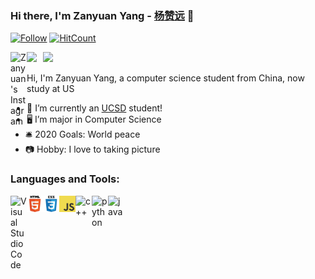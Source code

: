 ### Hi there, I'm Zanyuan Yang - [杨赞远][website]  👋

[![Follow](https://img.shields.io/github/followers/zanyuanyang?label=Follow&style=flat-square)](https://github.com/ZanyuanYang)
[![HitCount](https://img.shields.io/github/watchers/ZanyuanYang/ZanyuanYang?label=Watch&style=flat-square)](https://github.com/ZanyuanYang)


[<img align="left" alt="Zanyuan's Instagram" width="26px" src="https://img.icons8.com/doodle/26/000000/instagram-new.png"/>][instagram]
<a href="https://www.jayingyoung.com/photo/QRcode.jpg" ><img align="left" width="26px" src="https://img.icons8.com/wired/26/000000/weixing.png"/></a>
<a align="left" href="mailto:zayang@ucsd.com"><img width="30px" src="https://img.icons8.com/carbon-copy/26/000000/email.png"/></a>
<br />

Hi, I'm Zanyuan Yang, a computer science student from China, now study at US

- 🏫 I’m currently an [UCSD][ucsdwebsite] student!
- 🖥 I’m major in Computer Science 
- 🛎 2020 Goals: World peace
- 📷 Hobby: I love to taking picture



### Languages and Tools:

<img align="left" alt="Visual Studio Code" width="26px" src="https://img.icons8.com/fluent/100/000000/visual-studio-code-2019.png" />
<img align="left" alt="HTML5" width="26px" src="https://raw.githubusercontent.com/github/explore/80688e429a7d4ef2fca1e82350fe8e3517d3494d/topics/html/html.png" />
<img align="left" alt="CSS3" width="26px" src="https://raw.githubusercontent.com/github/explore/80688e429a7d4ef2fca1e82350fe8e3517d3494d/topics/css/css.png" />
<img align="left" alt="JavaScript" width="26px" src="https://raw.githubusercontent.com/github/explore/80688e429a7d4ef2fca1e82350fe8e3517d3494d/topics/javascript/javascript.png" />
<img align="left" alt="c++" width="26px" src="https://img.icons8.com/color/100/000000/c-plus-plus-logo.png"/>
<img align="left" alt="python" width="26px" src="https://img.icons8.com/color/26/000000/python.png"/>
<img align="left" alt="java" width="26px" src="https://img.icons8.com/color/26/000000/java-coffee-cup-logo.png"/>

<br />
<br />



[website]: https://www.jayingyoung.com/
[ucsdwebsite]: https://ucsd.edu/
[instagram]: https://www.instagram.com/jayingyoung/
